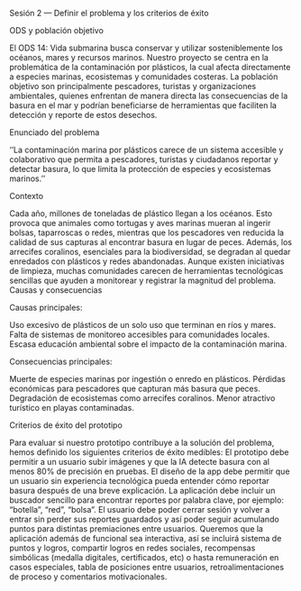 Sesión 2 — Definir el problema y los criterios de éxito


ODS y población objetivo

El ODS 14: Vida submarina busca conservar y utilizar sosteniblemente los océanos, mares y recursos marinos. Nuestro proyecto se centra en la problemática de la contaminación por plásticos, la cual afecta directamente a especies marinas, ecosistemas y comunidades costeras. La población objetivo son principalmente pescadores, turistas y organizaciones ambientales, quienes enfrentan de manera directa las consecuencias de la basura en el mar y podrían beneficiarse de herramientas que faciliten la detección y reporte de estos desechos.


Enunciado del problema


‘’La contaminación marina por plásticos carece de un sistema accesible y colaborativo que permita a pescadores, turistas y ciudadanos reportar y detectar basura, lo que limita la protección de especies y ecosistemas marinos.’’ 


Contexto

Cada año, millones de toneladas de plástico llegan a los océanos. Esto provoca que animales como tortugas y aves marinas mueran al ingerir bolsas, taparroscas o redes, mientras que los pescadores ven reducida la calidad de sus capturas al encontrar basura en lugar de peces. Además, los arrecifes coralinos, esenciales para la biodiversidad, se degradan al quedar enredados con plásticos y redes abandonadas. Aunque existen iniciativas de limpieza, muchas comunidades carecen de herramientas tecnológicas sencillas que ayuden a monitorear y registrar la magnitud del problema.
Causas y consecuencias


Causas principales:


Uso excesivo de plásticos de un solo uso que terminan en ríos y mares.
Falta de sistemas de monitoreo accesibles para comunidades locales.
Escasa educación ambiental sobre el impacto de la contaminación marina.


Consecuencias principales:


Muerte de especies marinas por ingestión o enredo en plásticos.
Pérdidas económicas para pescadores que capturan más basura que peces.
Degradación de ecosistemas como arrecifes coralinos.
Menor atractivo turístico en playas contaminadas.


Criterios de éxito del prototipo


Para evaluar si nuestro prototipo contribuye a la solución del problema, hemos definido los siguientes criterios de éxito medibles:
El prototipo debe permitir a un usuario subir imágenes y que la IA detecte basura con al menos 80% de precisión en pruebas.
El diseño de la app debe permitir que un usuario sin experiencia tecnológica pueda entender cómo reportar basura después de una breve explicación.
La aplicación debe incluir un buscador sencillo para encontrar reportes por palabra clave, por ejemplo: “botella”, “red”, “bolsa”.
El usuario debe poder cerrar sesión y volver a entrar sin perder sus reportes guardados y así poder seguir acumulando puntos para distintas premiaciones entre usuarios.
Queremos que la aplicación además de funcional sea interactiva, así se incluirá sistema de puntos y logros, compartir logros en redes sociales, recompensas simbólicas (medalla digitales, certificados, etc) o hasta remuneración en casos especiales, tabla de posiciones entre usuarios, retroalimentaciones de proceso y comentarios motivacionales.
